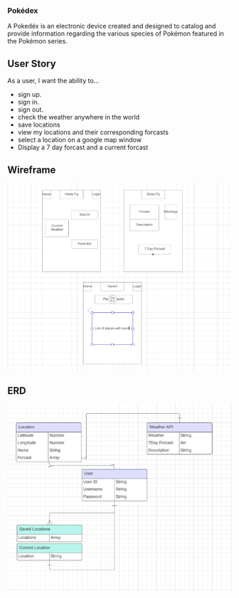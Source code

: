 ### Pokédex
A Pokedéx is an electronic device created and designed to catalog and provide information regarding the various species of Pokémon featured in the Pokémon series.


## User Story

As a user, I want the ability to... 
  - sign up.
  - sign in. 
  - sign out. 
  - check the weather anywhere in the world
  - save locations
  - view my locations and their corresponding forcasts
  - select a location on a google map window
  - Display a 7 day forcast and a current forcast

## Wireframe
![alt text](Public/images/Wireframe.png)




## ERD

![alt text](Public/images/ERD.png)


